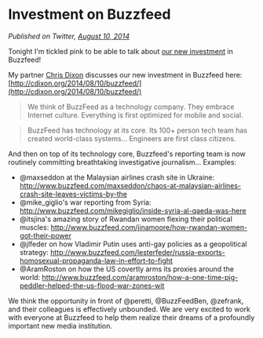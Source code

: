 # Investment on Buzzfeed

*Published on Twitter, [August 10, 2014](https://twitter.com/pmarca/status/498636306407112704)*

Tonight I'm tickled pink to be able to talk about [our new investment](http://www.nytimes.com/2014/08/11/technology/a-move-to-go-beyond-lists-for-content-at-buzzfeed.html?smid=tw-share) in Buzzfeed!

My partner [Chris Dixon](https://twitter.com/cdixon) discusses our new investment in Buzzfeed here: [http://cdixon.org/2014/08/10/buzzfeed/](http://cdixon.org/2014/08/10/buzzfeed/)

> We think of BuzzFeed as a technology company. They embrace Internet culture. Everything is first optimized for mobile and social.

> BuzzFeed has technology at its core. Its 100+ person tech team has created world-class systems... Engineers are first class citizens.

And then on top of its technology core, Buzzfeed's reporting team is now routinely committing breathtaking investigative journalism... Examples:

* @maxseddon at the Malaysian airlines crash site in Ukraine: http://www.buzzfeed.com/maxseddon/chaos-at-malaysian-airlines-crash-site-leaves-victims-by-the
* @mike_giglio's war reporting from Syria: http://www.buzzfeed.com/mikegiglio/inside-syria-al-qaeda-was-here
* @itsjina's amazing story of Rwandan women flexing their political muscles: http://www.buzzfeed.com/jinamoore/how-rwandan-women-got-their-power
* @jlfeder on how Vladimir Putin uses anti-gay policies as a geopolitical strategy: http://www.buzzfeed.com/lesterfeder/russia-exports-homosexual-propaganda-law-in-effort-to-fight
* @AramRoston on how the US covertly arms its proxies around the world: http://www.buzzfeed.com/aramroston/how-a-one-time-pig-peddler-helped-the-us-flood-war-zones-wit

We think the opportunity in front of @peretti, @BuzzFeedBen, @zefrank, and their colleagues is effectively unbounded.
We are very excited to work with everyone at Buzzfeed to help them realize their dreams of a profoundly important new media institution.
